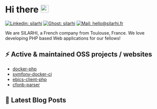 #  Hi there <a href="https://silarhi.fr"><img src="https://media.giphy.com/media/hvRJCLFzcasrR4ia7z/giphy.gif" width="25px"></a>
[![Linkedin: silarhi](https://img.shields.io/badge/-SILARHI-blue?style=flat-square&logo=Linkedin&logoColor=white&link=https://www.linkedin.com/company/silarhi/)](https://www.linkedin.com/company/silarhi/)
[![Ghost: silarhi](https://img.shields.io/badge/-Blog-738A94?style=flat-square&logo=Ghost&logoColor=white&link=https://blog.silarhi.fr)](https://blog.silarhi.fr)
[![Mail: hello@silarhi.fr](https://img.shields.io/badge/-hello@silarhi.fr-555555?style=flat-square&logo=Gmail&logoColor=white&link=mailto:hello@silarhi.fr&label=Contact%20us!&labelColor=EA4335)](mailto:hello@silarhi.fr)

We are SILARHI, a French company from Toulouse, France. We love developing PHP based Web applications for our fellows!

## ⚡ Active & maintained OSS projects / websites
* [docker-php](https://github.com/silarhi/docker-php)
* [symfony-docker-ci](https://github.com/silarhi/symfony-docker-ci)
* [ebics-client-php](https://github.com/andrew-svirin/ebics-client-php)
* [cfonb-parser](https://github.com/silarhi/cfonb-parser)


## 📕 Latest Blog Posts
<!-- BLOG-POST-LIST:START -->
<!-- BLOG-POST-LIST:END -->
